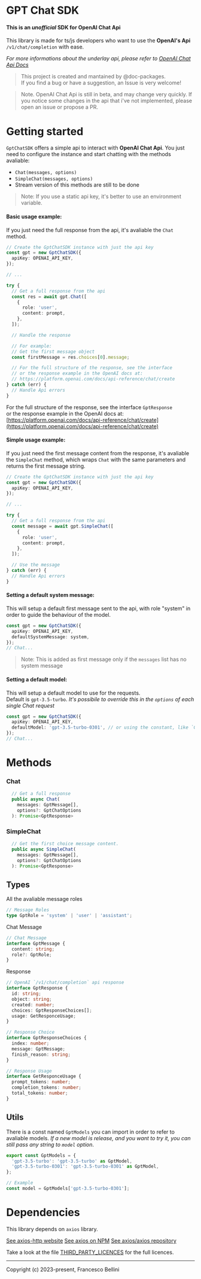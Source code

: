 # GPT Chat SDK

#### This is an _unofficial_ SDK for OpenAI Chat Api

This library is made for ts/js developers who want to use the **OpenAI's Api** `/v1/chat/completion` with ease.

_For more informations about the underlay api, please refer to [OpenAI Chat Api Docs](https://platform.openai.com/docs/api-reference/chat/create)_

> This project is created and mantained by @doc-packages.  
> If you find a bug or have a suggestion, an Issue is very welcome!

> Note. OpenAI Chat Api is still in beta, and may change very quickly.
> If you notice some changes in the api that i've not implemented, please open an issue or propose a PR.


# Getting started

`GptChatSDK` offers a simple api to interact with **OpenAI Chat Api**.
You just need to configure the instance and start chatting with the methods avaliable:

- `Chat(messages, options)`
- `SimpleChat(messages, options)`
- Stream version of this methods are still to be done

> Note: If you use a static api key, it's better to use an environment variable.

#### Basic usage example:

If you just need the full response from the api, it's avaliable the `Chat` method.

```typescript
// Create the GptChatSDK instance with just the api key
const gpt = new GptChatSDK({
  apiKey: OPENAI_API_KEY,
});

// ...

try {
  // Get a full response from the api
  const res = await gpt.Chat([
    {
      role: 'user',
      content: prompt,
    },
  ]);

  // Handle the response

  // For example:
  // Get the first message object
  const firstMessage = res.choices[0].message;

  // For the full structure of the response, see the interface
  // or the response example in the OpenAI docs at:
  // https://platform.openai.com/docs/api-reference/chat/create
} catch (err) {
  // Handle Api errors
}
```

For the full structure of the response, see the interface `GptResponse`  
or the response example in the OpenAI docs at: [https://platform.openai.com/docs/api-reference/chat/create](https://platform.openai.com/docs/api-reference/chat/create)

#### Simple usage example:

If you just need the first message content from the response, it's avaliable the `SimpleChat` method, which wraps `Chat` with the same parameters and returns the first message string.

```typescript
// Create the GptChatSDK instance with just the api key
const gpt = new GptChatSDK({
  apiKey: OPENAI_API_KEY,
});

// ...

try {
  // Get a full response from the api
  const message = await gpt.SimpleChat([
    {
      role: 'user',
      content: prompt,
    },
  ]);

  // Use the message
} catch (err) {
  // Handle Api errors
}
```

#### Setting a default system message:

This will setup a default first message sent to the api, with role "system" in order to guide the behaviour of the model.

```typescript
const gpt = new GptChatSDK({
  apiKey: OPENAI_API_KEY,
  defaultSystemMessage: system,
});
// Chat...
```

> Note: This is added as first message only if the `messages` list has no system message

#### Setting a default model:

This will setup a default model to use for the requests.  
Default is `gpt-3.5-turbo`.
_It's possibile to override this in the `options` of each single Chat request_

```typescript
const gpt = new GptChatSDK({
  apiKey: OPENAI_API_KEY,
  defaultModel: 'gpt-3.5-turbo-0301', // or using the constant, like `GptModels["gpt-3.5-turbo"]`
});
// Chat...
```

# Methods

### Chat

```typescript
  // Get a full response
  public async Chat(
    messages: GptMessage[],
    options?: GptChatOptions
  ): Promise<GptResponse>

```

### SimpleChat

```typescript
  // Get the first choice message content.
  public async SimpleChat(
    messages: GptMessage[],
    options?: GptChatOptions
  ): Promise<GptResponse>
```

## Types

All the avaliable message roles
```ts
// Message Roles
type GptRole = 'system' | 'user' | 'assistant';
```

Chat Message 
```ts
// Chat Message
interface GptMessage {
  content: string;
  role?: GptRole;
}
```

Response
```ts
// OpenAI `/v1/chat/completion` api response
interface GptResponse {
  id: string;
  object: string;
  created: number;
  choices: GptResponseChoices[];
  usage: GetResponceUsage;
}

// Response Choice
interface GptResponseChoices {
  index: number;
  message: GptMessage;
  finish_reason: string;
}

// Response Usage
interface GetResponceUsage {
  prompt_tokens: number;
  completion_tokens: number;
  total_tokens: number;
}
```

## Utils

There is a const named `GptModels` you can import in order to refer to avaliable models.
*If a new model is release, and you want to try it, you can still pass any string to `model` option*.
```ts
export const GptModels = {
  'gpt-3.5-turbo': 'gpt-3.5-turbo' as GptModel,
  'gpt-3.5-turbo-0301': 'gpt-3.5-turbo-0301' as GptModel,
};

// Example 
const model = GptModels['gpt-3.5-turbo-0301'];
```



# Dependencies

This library depends on `axios` library.

[See axios-http website](https://axios-http.com/)
[See axios on NPM](https://www.npmjs.com/package/axios)
[See axios/axios repository](https://github.com/axios/axios)

Take a look at the file [THIRD_PARTY_LICENCES](./THIRD_PARTY_LICENCES) for the full licences.

---



Copyright (c) 2023-present, Francesco Bellini

